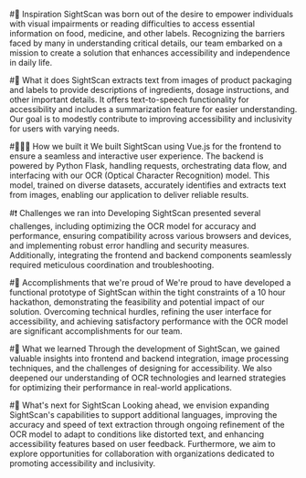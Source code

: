#👀 Inspiration
SightScan was born out of the desire to empower individuals with visual impairments or reading difficulties to access essential information on food, medicine, and other labels. Recognizing the barriers faced by many in understanding critical details, our team embarked on a mission to create a solution that enhances accessibility and independence in daily life.

#🤖 What it does
SightScan extracts text from images of product packaging and labels to provide descriptions of ingredients, dosage instructions, and other important details. It offers text-to-speech functionality for accessibility and includes a summarization feature for easier understanding. Our goal is to modestly contribute to improving accessibility and inclusivity for users with varying needs.

#👩🏻‍💻 How we built it
We built SightScan using Vue.js for the frontend to ensure a seamless and interactive user experience. The backend is powered by Python Flask, handling requests, orchestrating data flow, and interfacing with our OCR (Optical Character Recognition) model. This model, trained on diverse datasets, accurately identifies and extracts text from images, enabling our application to deliver reliable results.

#❗️ Challenges we ran into
Developing SightScan presented several challenges, including optimizing the OCR model for accuracy and performance, ensuring compatibility across various browsers and devices, and implementing robust error handling and security measures. Additionally, integrating the frontend and backend components seamlessly required meticulous coordination and troubleshooting.

#🌟 Accomplishments that we're proud of
We're proud to have developed a functional prototype of SightScan within the tight constraints of a 10 hour hackathon, demonstrating the feasibility and potential impact of our solution. Overcoming technical hurdles, refining the user interface for accessibility, and achieving satisfactory performance with the OCR model are significant accomplishments for our team.

#📝 What we learned
Through the development of SightScan, we gained valuable insights into frontend and backend integration, image processing techniques, and the challenges of designing for accessibility. We also deepened our understanding of OCR technologies and learned strategies for optimizing their performance in real-world applications.

#🔮 What's next for SightScan
Looking ahead, we envision expanding SightScan's capabilities to support additional languages, improving the accuracy and speed of text extraction through ongoing refinement of the OCR model to adapt to conditions like distorted text, and enhancing accessibility features based on user feedback. Furthermore, we aim to explore opportunities for collaboration with organizations dedicated to promoting accessibility and inclusivity.
